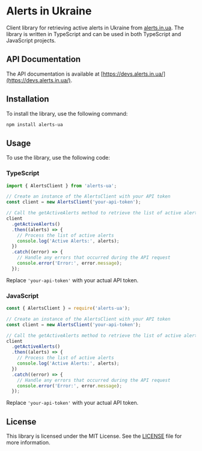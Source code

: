 # Alerts in Ukraine

Client library for retrieving active alerts in Ukraine from [alerts.in.ua](https://alerts.in.ua/). The library is written in TypeScript and can be used in both TypeScript and JavaScript projects.

## API Documentation

The API documentation is available at [https://devs.alerts.in.ua/](https://devs.alerts.in.ua/).

## Installation

To install the library, use the following command:

```bash
npm install alerts-ua
```

## Usage

To use the library, use the following code:

### TypeScript

```typescript
import { AlertsClient } from 'alerts-ua';

// Create an instance of the AlertsClient with your API token
const client = new AlertsClient('your-api-token');

// Call the getActiveAlerts method to retrieve the list of active alerts
client
  .getActiveAlerts()
  .then((alerts) => {
    // Process the list of active alerts
    console.log('Active Alerts:', alerts);
  })
  .catch((error) => {
    // Handle any errors that occurred during the API request
    console.error('Error:', error.message);
  });
```

Replace `'your-api-token'` with your actual API token.

### JavaScript

```javascript
const { AlertsClient } = require('alerts-ua');

// Create an instance of the AlertsClient with your API token
const client = new AlertsClient('your-api-token');

// Call the getActiveAlerts method to retrieve the list of active alerts
client
  .getActiveAlerts()
  .then((alerts) => {
    // Process the list of active alerts
    console.log('Active Alerts:', alerts);
  })
  .catch((error) => {
    // Handle any errors that occurred during the API request
    console.error('Error:', error.message);
  });
```

Replace `'your-api-token'` with your actual API token.

## License

This library is licensed under the MIT License. See the [LICENSE](LICENSE) file for more information.
